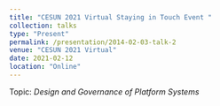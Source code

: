 ```yaml
---
title: "CESUN 2021 Virtual Staying in Touch Event "
collection: talks
type: "Present"
permalink: /presentation/2014-02-03-talk-2
venue: "CESUN 2021 Virtual"
date: 2021-02-12
location: "Online"
---
```



Topic: <i> Design and Governance of Platform Systems</i>
